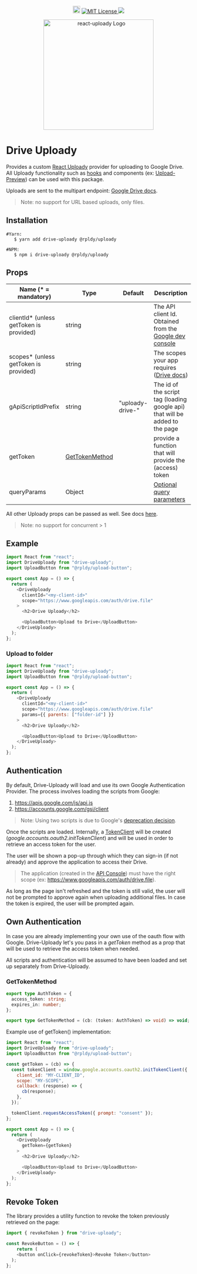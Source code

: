 
<p align="center">
    <a href="https://badge.fury.io/js/drive-uploady">
        <img src="https://badge.fury.io/js/drive-uploady.svg" alt="npm version" height="20"></a>
    <a href="LICENSE.md">
       <img src="https://img.shields.io/github/license/rpldy/drive-uploady?color=blue&style=plastic" alt="MIT License"/>
    </a>
    <a href="CODE_OF_CONDUCT.md">
       <img src="https://img.shields.io/badge/Contributor%20Covenant-v2.0%20adopted-ff69b4.svg"/> 
    </a>    
</p>


<p align="center">
    <img src="https://res.cloudinary.com/yoavniran/image/upload/v1605473499/drive-uploady-logo_ymcfcm.png" width="300" alt='react-uploady Logo' aria-label='react-uploady' />   
</p>

# Drive Uploady

Provides a custom [React Uploady](https://react-uploady.org) provider for uploading to Google Drive.
All Uploady functionality such as [hooks](https://react-uploady.org/docs/category/hooks/) and components (ex: [Upload-Preview](https://react-uploady.org/docs/api/components/uploadPreview/)) can be used with this package.

Uploads are sent to the multipart endpoint: [Google Drive docs](https://developers.google.com/drive/api/v3/manage-uploads#multipart). 

> Note: no support for URL based uploads, only files.

## Installation

```shell
#Yarn:  
   $ yarn add drive-uploady @rpldy/uploady

#NPM:
   $ npm i drive-uploady @rpldy/uploady
``` 

## Props

| Name (* = mandatory)                    | Type                              | Default            | Description                                                                                               |
|-----------------------------------------|-----------------------------------|--------------------|-----------------------------------------------------------------------------------------------------------|
| clientId* (unless getToken is provided) | string                            |                    | The API client Id. Obtained from the [Google dev console](https://console.developers.google.com/)         |              
| scopes* (unless getToken is provided)   | string                            |                    | The scopes your app requires ([Drive docs](https://developers.google.com/drive/api/v2/about-auth))        |
| gApiScriptIdPrefix                      | string                            | "uploady-drive-"   | The id of the script tag (loading google api) that will be added to the page                              |
| getToken                                | [GetTokenMethod](#gettokenmethod) |                    | provide a function that will provide the (access) token                                                   |
| queryParams                             | Object                            |                    | [Optional query parameters](https://developers.google.com/drive/api/v3/reference/files/create#parameters) |

All other Uploady props can be passed as well. See docs [here](https://react-uploady.org/docs/api/#props).

> Note: no support for concurrent > 1

## Example

```javascript
import React from "react";
import DriveUploady from "drive-uploady";
import UploadButton from "@rpldy/upload-button";

export const App = () => {
  return (
    <DriveUploady
      clientId="<my-client-id>"
      scope="https://www.googleapis.com/auth/drive.file"
    >
      <h2>Drive Uploady</h2>

      <UploadButton>Upload to Drive</UploadButton>
    </DriveUploady>
  );
};
```

### Upload to folder

```javascript
import React from "react";
import DriveUploady from "drive-uploady";
import UploadButton from "@rpldy/upload-button";

export const App = () => {
  return (
    <DriveUploady
      clientId="<my-client-id>"
      scope="https://www.googleapis.com/auth/drive.file"
      params={{ parents: ["folder-id"] }}
    >
      <h2>Drive Uploady</h2>

      <UploadButton>Upload to Drive</UploadButton>
    </DriveUploady>
  );
};

```

## Authentication

By default, Drive-Uploady will load and use its own Google Authentication Provider. 
The process involves loading the scripts from Google:

1. https://apis.google.com/js/api.js
2. https://accounts.google.com/gsi/client

> Note: Using two scripts is due to Google's [deprecation decision](https://developers.googleblog.com/2022/03/gis-jsweb-authz-migration.html).

Once the scripts are loaded. Internally, a [TokenClient](https://developers.google.com/identity/oauth2/web/reference/js-reference#TokenClient) will be created (_google.accounts.oauth2.initTokenClient_) and will be used in order
to retrieve an access token for the user. 

The user will be shown a pop-up through which they can sign-in (if not already) and approve the application to access their Drive. 

> The application (created in the [API Console](https://console.cloud.google.com/)) must have the right scope (ex: https://www.googleapis.com/auth/drive.file).

As long as the page isn't refreshed and the token is still valid, the user will not be prompted to approve again when uploading additional files.
In case the token is expired, the user will be prompted again.

## Own Authentication

In case you are already implementing your own use of the oauth flow with Google. 
Drive-Uploady let's you pass in a _getToken_ method as a prop that will be used to retrieve the access token when needed.

All scripts and authentication will be assumed to have been loaded and set up separately from Drive-Uploady.

### GetTokenMethod

```typescript
export type AuthToken = {
  access_token: string;
  expires_in: number;
};

export type GetTokenMethod = (cb: (token: AuthToken) => void) => void;
```

Example use of getToken() implementation:  

```javascript
import React from "react";
import DriveUploady from "drive-uploady";
import UploadButton from "@rpldy/upload-button";

const getToken = (cb) => {
  const tokenClient = window.google.accounts.oauth2.initTokenClient({
    client_id: "MY-CLIENT_ID",
    scope: "MY-SCOPE",
    callback: (response) => {
      cb(response);
    },
  });

  tokenClient.requestAccessToken({ prompt: "consent" });
};

export const App = () => {
  return (
    <DriveUploady
      getToken={getToken}
    >
      <h2>Drive Uploady</h2>

      <UploadButton>Upload to Drive</UploadButton>
    </DriveUploady>
  );
};
```

## Revoke Token

The library provides a utility function to revoke the token previously retrieved on the page:

```javascript
import { revokeToken } from "drive-uploady";

const RevokeButton = () => {
	return (
    <button onClick={revokeToken}>Revoke Token</button>
  );
};
```
